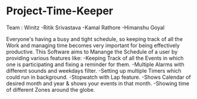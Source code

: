 # Project-Time-Keeper
Team : Winitz
-Ritik Srivastava
-Kamal Rathore
-Himanshu Goyal

Everyone's having a busy and tight schedule, so keeping track of all the Work and managing time becomes very important for being effectively productive.
This Software aims to Manange the Schedule of a user by providing various features like:
-Keeping Track of all the Events in which one is participating and fixing a reminder for them.
-Multiple Alarms with different sounds and weekdays filter.
-Setting up multiple Timers which could run in background.
-Stopwatch with Lap feature.
-Shows Calendar of desired month and year & shows your events in that month.
-Showing time of different Zones around the globe.
